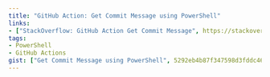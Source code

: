 ```yaml
---
title: "GitHub Action: Get Commit Message using PowerShell"
links:
- ["StackOverflow: GitHub Action Get Commit Message", https://stackoverflow.com/questions/63619329/github-action-get-commit-message]
tags:
- PowerShell
- GitHub Actions
gist: ["Get Commit Message using PowerShell", 5292eb4b87f347598d3fddc46e948258]
---
```


